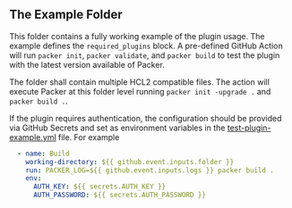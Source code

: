 ## The Example Folder

This folder contains a fully working example of the plugin usage. The example defines the `required_plugins` block. A
pre-defined GitHub Action will run `packer init`, `packer validate`, and `packer build` to test the plugin with the
latest version available of Packer.

The folder shall contain multiple HCL2 compatible files. The action will execute Packer at this folder level
running `packer init -upgrade .` and `packer build .`.

If the plugin requires authentication, the configuration should be provided via GitHub Secrets and set as environment
variables in the [test-plugin-example.yml](/.github/workflows/test-plugin-example.yml) file. For example

```yml
  - name: Build
    working-directory: ${{ github.event.inputs.folder }}
    run: PACKER_LOG=${{ github.event.inputs.logs }} packer build .
    env:
      AUTH_KEY: ${{ secrets.AUTH_KEY }}
      AUTH_PASSWORD: ${{ secrets.AUTH_PASSWORD }}
```
